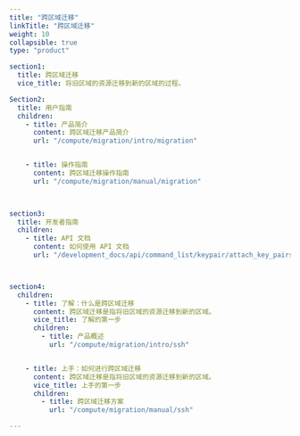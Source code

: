 ```yaml
---
title: "跨区域迁移"
linkTitle: "跨区域迁移"
weight: 10
collapsible: true
type: "product"

section1:
  title: 跨区域迁移
  vice_title: 将旧区域的资源迁移到新的区域的过程。

Section2:
  title: 用户指南
  children:
    - title: 产品简介
      content: 跨区域迁移产品简介
      url: "/compute/migration/intro/migration"


    - title: 操作指南
      content: 跨区域迁移操作指南
      url: "/compute/migration/manual/migration"

    

section3:
  title: 开发者指南
  children:
    - title: API 文档
      content: 如何使用 API 文档
      url: "/development_docs/api/command_list/keypair/attach_key_pairs"



section4:
  children:
    - title: 了解：什么是跨区域迁移
      content: 跨区域迁移是指将旧区域的资源迁移到新的区域。
      vice_title: 了解的第一步
      children:
        - title: 产品概述
          url: "/compute/migration/intro/ssh"


    - title: 上手：如何进行跨区域迁移
      content: 跨区域迁移是指将旧区域的资源迁移到新的区域。
      vice_title: 上手的第一步
      children: 
        - title: 跨区域迁移方案
          url: "/compute/migration/manual/ssh"

---
```



<!-- type: "product" 这个参数表明这是一个产品index页面 -->
<!-- section1 为产品index页面 主标题 副标题 video  video_img为视频图片  -->
<!-- section2 为产品index页面 第一个大块的用户文档配置  -->
<!-- section3 为产品index页面 第二个大块的开发者文档配置  -->
<!-- section4 为产品index页面 第三个大块的学习路径配置  -->